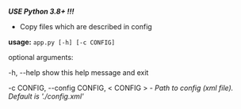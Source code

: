 ***USE Python 3.8+ !!!***


- Copy files which are described in config

**usage:** `app.py [-h] [-c CONFIG]`

optional arguments:

 -h, --help show this help message and exit
 
 -c CONFIG, --config CONFIG, < CONFIG > - _Path to config (xml file). Default is './config.xml'_
